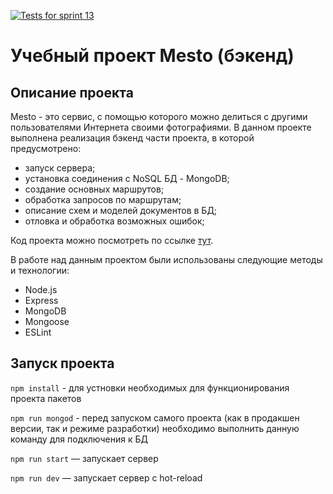 [![Tests for sprint 13](https://github.com/Marinicheva/express-mesto-gha/actions/workflows/tests-13-sprint.yml/badge.svg)](https://github.com/Marinicheva/express-mesto-gha/actions/workflows/tests-13-sprint.yml) 

#  Учебный проект Mesto (бэкенд)
## Описание проекта
Mesto - это сервис, с помощью которого можно делиться с другими пользователями Интернета своими фотографиями.
В данном проекте выполнена реализация бэкенд части проекта, в которой предусмотрено: 
* запуск сервера;
* установка соединения с NoSQL БД - MongoDB;
* создание основных маршрутов;
* обработка запросов по маршрутам;
* описание схем и моделей документов в БД;
* отловка и обработка возможных ошибок;

Код проекта можно посмотреть по ссылке  [тут](https://github.com/Marinicheva/express-mesto-gha).

В работе над данным проектом были использованы следующие методы и технологии:

- Node.js
- Express
- MongoDB
- Mongoose
- ESLint
  
##  Запуск проекта

`npm install` - для устновки необходимых для функционирования проекта пакетов

`npm run mongod` - перед запуском самого проекта (как в продакшен версии, так и режиме разработки) необходимо выполнить данную команду для подключения к БД

`npm run start` — запускает сервер

`npm run dev` — запускает сервер с hot-reload
